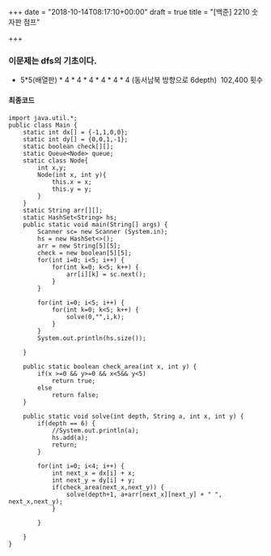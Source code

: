 +++
date = "2018-10-14T08:17:10+00:00"
draft = true
title = "[백준] 2210 숫자판 점프"

+++
### 이문제는 dfs의 기초이다.

* 5*5(배열판) * 4 * 4 * 4 * 4 * 4 * 4 (동서남북 방향으로 6depth)  102,400 횟수

#### 최종코드

    import java.util.*;
    public class Main {
     	static int dx[] = {-1,1,0,0};
     	static int dy[] = {0,0,1,-1};
     	static boolean check[][];
     	static Queue<Node> queue;
     	static class Node{
     		int x,y;
     		Node(int x, int y){
     			this.x = x;
     			this.y = y;
     		}
     	}
     	static String arr[][];
     	static HashSet<String> hs;
     	public static void main(String[] args) {
     		Scanner sc= new Scanner (System.in);
     		hs = new HashSet<>();
     		arr = new String[5][5];
     		check = new boolean[5][5];
     		for(int i=0; i<5; i++) {
     			for(int k=0; k<5; k++) {
     				arr[i][k] = sc.next();
     			}
     		}
     		
     		for(int i=0; i<5; i++) {
     			for(int k=0; k<5; k++) {
     				solve(0,"",i,k);
     			}
     		}
     		System.out.println(hs.size());
     		
     	}
     	
     	public static boolean check_area(int x, int y) {
     		if(x >=0 && y>=0 && x<5&& y<5)
     			return true;
     		else
     			return false;
     	}
     	
     	public static void solve(int depth, String a, int x, int y) {
     		if(depth == 6) {
     			//System.out.println(a);
     			hs.add(a);
     			return;
     		} 
     		
     		for(int i=0; i<4; i++) {
     			int next_x = dx[i] + x;
     			int next_y = dy[i] + y;
     			if(check_area(next_x,next_y)) {
     				solve(depth+1, a+arr[next_x][next_y] + " ", next_x,next_y);
     			}
     			
     		}
     		
     	}
    }